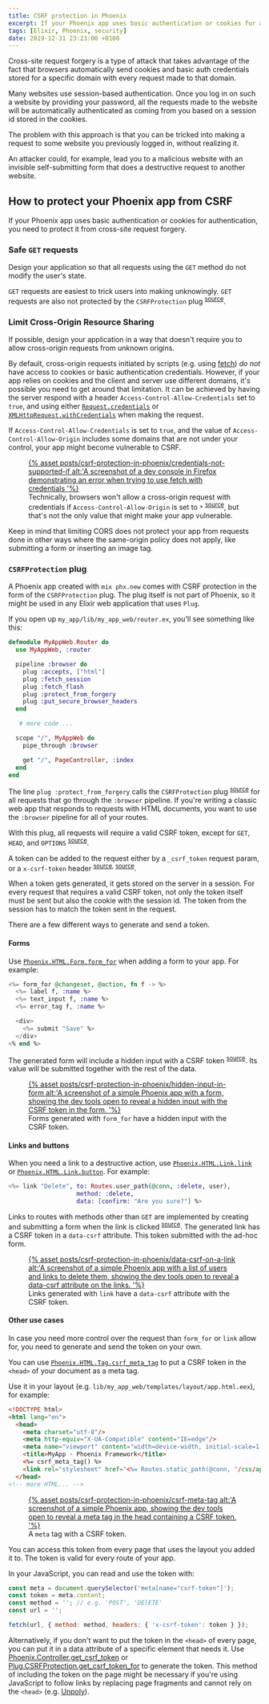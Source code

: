 ```yaml
---
title: CSRF protection in Phoenix
excerpt: If your Phoenix app uses basic authentication or cookies for authentication, you need to protect it from cross-site request forgery.
tags: [Elixir, Phoenix, security]
date: 2019-12-31 23:23:00 +0100
---
```


Cross-site request forgery is a type of attack that takes advantage of the fact that browsers automatically send cookies and basic auth credentials stored for a specific domain with every request made to that domain.

Many websites use session-based authentication. Once you log in on such a website by providing your password, all the requests made to the website will be automatically authenticated as coming from you based on a session id stored in the cookies.

The problem with this approach is that you can be tricked into making a request to some website you previously logged in, without realizing it.

An attacker could, for example, lead you to a malicious website with an invisible self-submitting form that does a destructive request to another website.

## How to protect your Phoenix app from CSRF

If your Phoenix app uses basic authentication or cookies for authentication, you need to protect it from cross-site request forgery.

### Safe `GET` requests

Design your application so that all requests using the `GET` method do not modify the user's state. 

`GET` requests are easiest to trick users into making unknowingly. `GET` requests are also not protected by the `CSRFProtection` plug <sup>[source](https://github.com/elixir-plug/plug/blob/00c54991e53060d04bb518f91ccea8afd22a3e86/lib/plug/csrf_protection.ex#L14-L15)</sup>.

### Limit Cross-Origin Resource Sharing

If possible, design your application in a way that doesn't require you to allow cross-origin requests from unknown origins. 

By default, cross-origin requests initiated by scripts (e.g. using [fetch](https://developer.mozilla.org/en-US/docs/Web/API/Fetch_API)) *do not* have access to cookies or basic authentication credentials. However, if your app relies on cookies and the client and server use different domains, it's possible you need to get around that limitation. It can be achieved by having the server respond with a header `Access-Control-Allow-Credentials` set to `true`, and using either [`Request.credentials`](https://developer.mozilla.org/en-US/docs/Web/API/Request/credentials) or [`XMLHttpRequest.withCredentials`](https://developer.mozilla.org/en-US/docs/Web/API/XMLHttpRequest/withCredentials) when making the request.

If `Access-Control-Allow-Credentials` is set to `true`, and the value of `Access-Control-Allow-Origin` includes some domains that are not under your control, your app might become vulnerable to CSRF.

<figure>
<a href='{% asset posts/csrf-protection-in-phoenix/credentials-not-supported-if @path %}'>
{% asset posts/csrf-protection-in-phoenix/credentials-not-supported-if alt:'A screenshot of a dev console in Firefox demonstrating an error when trying to use fetch with credentials '%}
</a>
<figcaption>Technically, browsers won't allow a cross-origin request with credentials if <code>Access-Control-Allow-Origin</code> is set to <code>*</code> <sup><a href="https://fetch.spec.whatwg.org/#cors-protocol-and-credentials">source</a></sup>, but that's not the only value that might make your app vulnerable.
</figcaption>
</figure>

Keep in mind that limiting CORS does not protect your app from requests done in other ways where the same-origin policy does not apply, like submitting a form or inserting an image tag.

### `CSRFProtection` plug

A Phoenix app created with `mix phx.new` comes with CSRF protection in the form of the `CSRFProtection` plug. The plug itself is not part of Phoenix, so it might be used in any Elixir web application that uses `Plug`.

If you open up `my_app/lib/my_app_web/router.ex`, you'll see something like this:
```elixir
defmodule MyAppWeb.Router do
  use MyAppWeb, :router

  pipeline :browser do
    plug :accepts, ["html"]
    plug :fetch_session
    plug :fetch_flash
    plug :protect_from_forgery
    plug :put_secure_browser_headers
  end

   # more code ...

  scope "/", MyAppWeb do
    pipe_through :browser

    get "/", PageController, :index
  end
end
```

The line `plug :protect_from_forgery` calls the `CSRFProtection` plug <sup>[source](https://github.com/phoenixframework/phoenix/blob/7dbb51037c809ca5daf3d4606187ed4b285382e8/lib/phoenix/controller.ex#L1020-L1031)</sup> for all requests that go through the `:browser` pipeline. If you're writing a classic web app that responds to requests with HTML documents, you want to use the `:browser` pipeline for all of your routes. 

With this plug, all requests will require a valid CSRF token, except for `GET`, `HEAD`, and `OPTIONS` <sup>[source](https://github.com/elixir-plug/plug/blob/00c54991e53060d04bb518f91ccea8afd22a3e86/lib/plug/csrf_protection.ex#L108)</sup>.

A token can be added to the request either by a `_csrf_token` request param, or a `x-csrf-token` header <sup>[source](https://github.com/elixir-plug/plug/blob/00c54991e53060d04bb518f91ccea8afd22a3e86/lib/plug/csrf_protection.ex#L11-L12), [source](https://github.com/elixir-plug/plug/blob/00c54991e53060d04bb518f91ccea8afd22a3e86/lib/plug/csrf_protection.ex#L318-L319)</sup>.

When a token gets generated, it gets stored on the server in a session. For every request that requires a valid CSRF token, not only the token itself must be sent but also the cookie with the session id. The token from the session has to match the token sent in the request.

There are a few different ways to generate and send a token.

#### Forms

Use [`Phoenix.HTML.Form.form_for`](https://hexdocs.pm/phoenix_html/Phoenix.HTML.Form.html#form_for/2) when adding a form to your app. For example:

```elixir
<%= form_for @changeset, @action, fn f -> %>
  <%= label f, :name %>
  <%= text_input f, :name %>
  <%= error_tag f, :name %>

  <div>
    <%= submit "Save" %>
  </div>
<% end %>
```

The generated form will include a hidden input with a CSRF token <sup>[source](https://github.com/phoenixframework/phoenix_html/blob/d41e2f530560af0dbbbc0a2997cbc43b17e7d0c9/lib/phoenix_html/tag.ex#L196-L208)</sup>. Its value will be submitted together with the rest of the data.

<figure>
<a href='{% asset posts/csrf-protection-in-phoenix/hidden-input-in-form @path %}'>
{% asset posts/csrf-protection-in-phoenix/hidden-input-in-form alt:'A screenshot of a simple Phoenix app with a form, showing the dev tools open to reveal a hidden input with the CSRF token in the form. '%}
</a>
<figcaption>Forms generated with <code>form_for</code> have a hidden input with the CSRF token.</figcaption>
</figure>

#### Links and buttons

When you need a link to a destructive action, use [`Phoenix.HTML.Link.link`](https://hexdocs.pm/phoenix_html/Phoenix.HTML.Link.html#link/2) or [`Phoenix.HTML.Link.button`](https://hexdocs.pm/phoenix_html/Phoenix.HTML.Link.html#button/2). For example:

```elixir
<%= link "Delete", to: Routes.user_path(@conn, :delete, user),
                   method: :delete,
                   data: [confirm: "Are you sure?"] %>
```

Links to routes with methods other than `GET` are implemented by creating and submitting a form when the link is clicked <sup>[source](https://github.com/phoenixframework/phoenix_html/blob/d41e2f530560af0dbbbc0a2997cbc43b17e7d0c9/priv/static/phoenix_html.js#L30-L43)</sup>. The generated link has a CSRF token in a `data-csrf` attribute. This token submitted with the ad-hoc form. 

<figure>
<a href='{% asset posts/csrf-protection-in-phoenix/data-csrf-on-a-link @path %}'>
{% asset posts/csrf-protection-in-phoenix/data-csrf-on-a-link alt:'A screenshot of a simple Phoenix app with a list of users and links to delete them, showing the dev tools open to reveal a data-csrf attribute on the links. '%}
</a>
<figcaption>Links generated with <code>link</code> have a <code>data-csrf</code> attribute with the CSRF token.</figcaption>
</figure>


#### Other use cases

In case you need more control over the request than `form_for` or `link` allow for, you need to generate and send the token on your own.

You can use [`Phoenix.HTML.Tag.csrf_meta_tag`](https://hexdocs.pm/phoenix_html/Phoenix.HTML.Tag.html#csrf_meta_tag/0) to put a CSRF token in the `<head>` of your document as a meta tag.

Use it in your layout (e.g. `lib/my_app_web/templates/layout/app.html.eex`), for example:

```html
<!DOCTYPE html>
<html lang="en">
  <head>
    <meta charset="utf-8"/>
    <meta http-equiv="X-UA-Compatible" content="IE=edge"/>
    <meta name="viewport" content="width=device-width, initial-scale=1.0"/>
    <title>MyApp · Phoenix Framework</title>
    <%= csrf_meta_tag() %>
    <link rel="stylesheet" href="<%= Routes.static_path(@conn, "/css/app.css") %>"/>
  </head>
<!-- more HTML... -->
```

<figure>
<a href='{% asset posts/csrf-protection-in-phoenix/csrf-meta-tag @path %}'>
{% asset posts/csrf-protection-in-phoenix/csrf-meta-tag alt:'A screenshot of a simple Phoenix app, showing the dev tools open to reveal a meta tag in the head containing a CSRF token. '%}
</a>
<figcaption>A <code>meta</code> tag with a CSRF token.</figcaption>
</figure>

You can access this token from every page that uses the layout you added it to. The token is valid for every route of your app.

In your JavaScript, you can read and use the token with:
```javascript
const meta = document.querySelector('meta[name="csrf-token"]');
const token = meta.content;
const method = ''; // e.g. 'POST', 'DElETE'
const url = '';

fetch(url, { method: method, headers: { 'x-csrf-token': token } });
```

Alternatively, if you don't want to put the token in the `<head>` of every page, you can put it in a data attribute of a specific element that needs it. Use [Phoenix.Controller.get_csrf_token](https://hexdocs.pm/phoenix/Phoenix.Controller.html#get_csrf_token/0) or [Plug.CSRFProtection.get_csrf_token_for](https://hexdocs.pm/plug/Plug.CSRFProtection.html#get_csrf_token_for/1) to generate the token. This method of including the token on the page might be necessary if you're using JavaScript to follow links by replacing page fragments and cannot rely on the `<head>` (e.g. [Unpoly](https://unpoly.com/up.link)).
